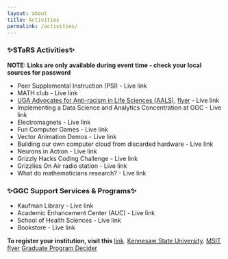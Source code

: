 ```yaml
---
layout: about
title: Activities
permalink: /activities/
---
```


<h3>✨STaRS Activities✨</h3>

**NOTE: Links are only available during event time - check your local sources for password**
   
* Peer Supplemental Instruction (PSI) - Live link 
* MATH club - Live link 
* [UGA Advocates for Anti-racism in Life Sciences (AALS)](https://aarlifesci.wixsite.com/website), [flyer](/stars2021/images/AARLS-flyer.pdf) - Live link 
* Implementing a Data Science and Analytics Concentration at GGC - Live link 
* Electromagnets - Live link 
* Fun Computer Games - Live link 
* Vector Animation Demos - Live link
* Building our own computer cloud from discarded hardware - Live link
* Neurons in Action - Live link
* Grizzly Hacks Coding Challenge - Live link
* Grizzlies On Air radio station - Live link
* What do mathematicians research? - Live link

<h3>✨GGC Support Services & Programs✨</h3>

* Kaufman Library - Live link
* Academic Enhancement Center (AUC) - Live link
* School of Health Sciences - Live link
* Bookstore - Live link

<b>To register your institution, visit this</b> <a href="https://georgia-gwinnett-college-foundation-inc.square.site/product/grad-professional-other-attendee/38?cs=true&cst=custom">link</a>. 
 [Kennesaw State University](https://msit.kennesaw.edu/). [MSIT flyer](/stars2021/images/MSIT-Flyer.pdf)
 [Graduate Program Decider](/stars2021/images/uga-gradprogramsdecider.pdf)




